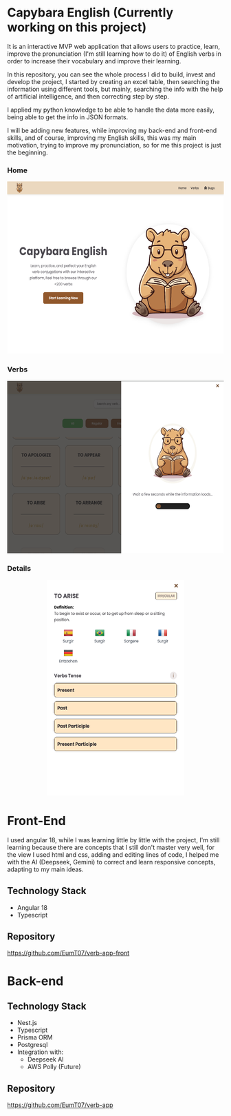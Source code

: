 # Capybara English (Currently working on this project)

It is an interactive MVP web application that allows users to practice, learn, improve the pronunciation (I'm still learning how to do it) of English verbs in order to increase their vocabulary and improve their learning.

In this repository, you can see the whole process I did to build, invest and develop the project, I started by creating an excel table, then searching the information using different tools, but mainly, searching the info with the help of artificial intelligence, and then correcting step by step. 

I applied my python knowledge to be able to handle the data more easily, being able to get the info in JSON formats.

I will be adding new features, while improving my back-end and front-end skills, and of course, improving my English skills, this was my main motivation, trying to improve my pronunciation, so for me this project is just the beginning. 

### Home
<p align="center">
  <img src="https://github.com/EumT07/Capybara-English/blob/master/Capybara%20files/CapybaraEnglish/Home.png" width="650" height="400"  alt="home" />
</p>

### Verbs
<p align="center">
  <img src="https://github.com/EumT07/Capybara-English/blob/master/Capybara%20files/CapybaraEnglish/modalView.png" width="650" height="400"  alt="home" />
</p>

### Details
<p align="center">
  <img src="https://github.com/EumT07/Capybara-English/blob/master/Capybara%20files/CapybaraEnglish/Verbs%20details.png" width="320" height="500"  alt="home" />
</p>

# Front-End
I used angular 18, while I was learning little by little with the project, I'm still learning because there are concepts that I still don't master very well, for the view I used html and css, adding and editing lines of code, I helped me with the AI (Deepseek, Gemini) to correct and learn responsive concepts, adapting to my main ideas. 

## Technology Stack
* Angular 18
* Typescript

## Repository

<a target="_blank" href="https://github.com/EumT07/verb-app-front">https://github.com/EumT07/verb-app-front</a>
  
# Back-end

## Technology Stack

* Nest.js
* Typescript
* Prisma ORM
* Postgresql
* Integration with:
    * Deepseek AI
    * AWS Polly (Future)
      
## Repository
<a target="_blank" href="https://github.com/EumT07/verb-app">https://github.com/EumT07/verb-app</a>
